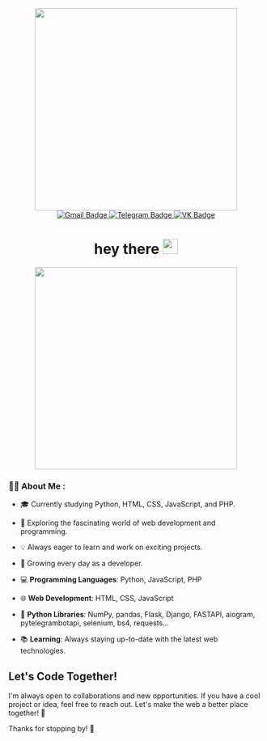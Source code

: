 <div id="header" align="center">
  <img src="https://media.giphy.com/media/D7z8JfNANqahW/giphy.gif" width="400"/>
</div>

<div id="badges" align="center">
  <a href="beloglazov.constantin@gmail.com">
    <img src="https://img.shields.io/badge/Gmail-D14836?style=for-the-badge&logo=gmail&logoColor=white" alt="Gmail Badge"/>
  </a>
  <a href="https://t.me/hardt0x1c">
    <img src="https://img.shields.io/badge/Telegram-2CA5E0?style=for-the-badge&logo=telegram&logoColor=white" alt="Telegram Badge"/>
  </a>
  <a href="https://vk.com/hate_light">
    <img src="https://img.shields.io/badge/вконтакте-%232E87FB.svg?&style=for-the-badge&logo=vk&logoColor=white" alt="VK Badge"/>
  </a>
  <h1>
  hey there
  <img src="https://media.giphy.com/media/hvRJCLFzcasrR4ia7z/giphy.gif" width="30px"/>
  </h1>
</div>
<div align="center">
  <img src="https://media.giphy.com/media/5qcnRWFWfZyXC/giphy.gif" width="400"/>
</div>

### :man_technologist: About Me :

- 🎓 Currently studying Python, HTML, CSS, JavaScript, and PHP.
- 🚀 Exploring the fascinating world of web development and programming.
- 💡 Always eager to learn and work on exciting projects.
- 🌱 Growing every day as a developer.

- 💻 **Programming Languages**: Python, JavaScript, PHP
- 🌐 **Web Development**: HTML, CSS, JavaScript
- 🐍 **Python Libraries**: NumPy, pandas, Flask, Django, FASTAPI, aiogram, pytelegrambotapi, selenium, bs4, requests...
- 📚 **Learning**: Always staying up-to-date with the latest web technologies.

## Let's Code Together!

I'm always open to collaborations and new opportunities. If you have a cool project or idea, feel free to reach out. Let's make the web a better place together! 💪

Thanks for stopping by! 🚀
